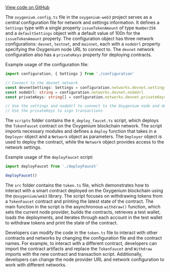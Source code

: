 [View code on GitHub](https://github.com/oxygenium-network/oxygenium-web3/.autodoc/docs/json/packages/cli/templates/base)

The `oxygenium.config.ts` file in the `oxygenium-web3` project serves as a central configuration file for network and settings information. It defines a `Settings` type with a single property `issueTokenAmount` of type `Number256` and a `defaultSettings` object with a default value of 100n for the `issueTokenAmount` property. The configuration object has three network configurations: `devnet`, `testnet`, and `mainnet`, each with a `nodeUrl` property specifying the Oxygenium node URL to connect to. The `devnet` network configuration also has a `privateKeys` property for deploying contracts.

Example usage of the configuration file:

```typescript
import configuration, { Settings } from './configuration'

// Connect to the devnet network
const devnetSettings: Settings = configuration.networks.devnet.settings
const nodeUrl: string = configuration.networks.devnet.nodeUrl
const privateKeys: string[] = configuration.networks.devnet.privateKeys

// Use the settings and nodeUrl to connect to the Oxygenium node and deploy contracts
// Use the privateKeys to sign transactions
```

The `scripts` folder contains the `0_deploy_faucet.ts` script, which deploys the `TokenFaucet` contract on the Oxygenium blockchain network. The script imports necessary modules and defines a `deploy` function that takes in a `Deployer` object and a `Network` object as parameters. The `Deployer` object is used to deploy the contract, while the `Network` object provides access to the network settings.

Example usage of the `deployFaucet` script:

```javascript
import deployFaucet from './deployFaucet'

deployFaucet()
```

The `src` folder contains the `token.ts` file, which demonstrates how to interact with a smart contract deployed on the Oxygenium blockchain using the `@oxygenium/web3` library. The script focuses on withdrawing tokens from a `TokenFaucet` contract and printing the latest state of the contract. The main function in the script is the asynchronous `withdraw()` function, which sets the current node provider, builds the contracts, retrieves a test wallet, loads the deployments, and iterates through each account in the test wallet to withdraw tokens and print the state of the contract.

Developers can modify the code in the `token.ts` file to interact with other contracts and networks by changing the configuration file and the contract names. For example, to interact with a different contract, developers can import the contract artifacts and replace the `TokenFaucet` and `Withdraw` imports with the new contract and transaction script. Additionally, developers can change the node provider URL and network configuration to work with different networks.
